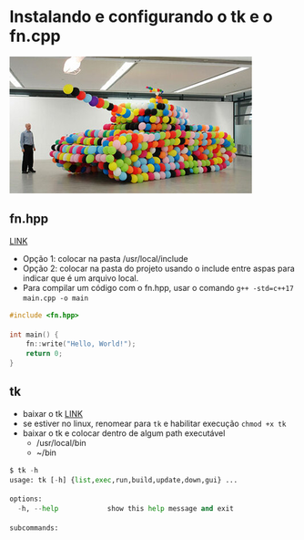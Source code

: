 # Instalando e configurando o tk e o fn.cpp

![](cover.jpg)

## fn.hpp

[LINK](https://raw.githubusercontent.com/senapk/cppaux/master/fn.hpp)

- Opção 1: colocar na pasta /usr/local/include
- Opção 2: colocar na pasta do projeto usando o include entre aspas para indicar que é um arquivo local.
- Para compilar um código com o fn.hpp, usar o comando `g++ -std=c++17 main.cpp -o main`

```cpp
#include <fn.hpp>

int main() {
    fn::write("Hello, World!");
    return 0;
}
```

## tk

- baixar o tk [LINK](https://raw.githubusercontent.com/senapk/tk/master/tk.py)
- se estiver no linux, renomear para `tk` e habilitar execução `chmod +x tk`
- baixar o tk e colocar dentro de algum path executável
  - /usr/local/bin
  - ~/bin

```py
$ tk -h
usage: tk [-h] {list,exec,run,build,update,down,gui} ...

options:
  -h, --help            show this help message and exit

subcommands:
```
